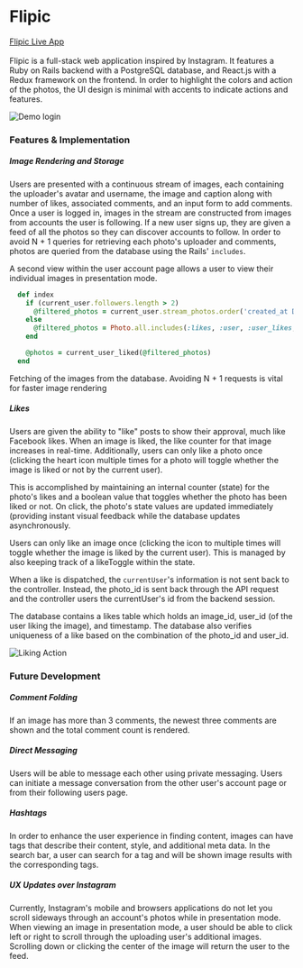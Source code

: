 # Flipic
[Flipic Live App](https://flipic.herokuapp.com/ "Flipic Live")<br /><br />
Flipic is a full-stack web application inspired by Instagram. It features a Ruby on Rails backend with a PostgreSQL database, and React.js with a Redux framework on the frontend. In order to highlight the colors and action of the photos, the UI design is minimal with accents to indicate actions and features.

![Demo login](http://res.cloudinary.com/calb3ars/image/upload/c_scale,w_600/v1490385294/Screen_Shot_2017-03-24_at_12.54.30_PM_oapdik.png)

### Features & Implementation
##### Image Rendering and Storage
Users are presented with a continuous stream of images, each containing the uploader's avatar and username, the image and caption along with number of likes, associated comments, and an input form to add comments. Once a user is logged in, images in the stream are constructed from images from accounts the user is following. If a new user signs up, they are given a feed of all the photos so they can discover accounts to follow. In order to avoid N + 1 queries for retrieving each photo's uploader and comments, photos are queried from the database using the Rails' `includes`.

A second view within the user account page allows a user to view their individual images in presentation mode.

```Ruby
  def index
    if (current_user.followers.length > 2)
      @filtered_photos = current_user.stream_photos.order('created_at DESC').includes(:likes, :user, :user_likes, comments: [:author])
    else
      @filtered_photos = Photo.all.includes(:likes, :user, :user_likes, comments: [:author])
    end

    @photos = current_user_liked(@filtered_photos)
  end
```
Fetching of the images from the database.
Avoiding N + 1 requests is vital for faster image rendering

##### Likes
Users are given the ability to "like" posts to show their approval, much like Facebook likes. When an image is liked, the like counter for that image increases in real-time. Additionally, users can only like a photo once (clicking the heart icon multiple times for a photo will toggle whether the image is liked or not by the current user).

This is accomplished by maintaining an internal counter (state) for the photo's likes and a boolean value that toggles whether the photo has been liked or not. On click, the photo's state values are updated immediately (providing instant visual feedback while the database updates asynchronously.

Users can only like an image once (clicking the icon to multiple times will toggle whether the image is liked by the current user). This is managed by also keeping track of a likeToggle within the state.

When a like is dispatched, the `currentUser`'s information is not sent back to the controller. Instead, the photo_id is sent back through the API request and the controller users the currentUser's id from the backend session.

The database contains a likes table which holds an image_id, user_id (of the user liking the image), and timestamp. The database also verifies uniqueness of a like based on the combination of the photo_id and user_id.

![Liking Action](http://res.cloudinary.com/calb3ars/image/upload/v1490386107/output_1pl56H_vy0mzk.gif)


### Future Development

##### Comment Folding
If an image has more than 3 comments, the newest three comments are shown and the total comment count is rendered.

##### Direct Messaging
Users will be able to message each other using private messaging. Users can initiate a message conversation from the other user's account page or from their following users page.

##### Hashtags
In order to enhance the user experience in finding content, images can have tags that describe their content, style, and additional meta data. In the search bar, a user can search for a tag and will be shown image results with the corresponding tags.

##### UX Updates over Instagram
Currently, Instagram's mobile and browsers applications do not let you scroll sideways through an account's photos while in presentation mode. When viewing an image in presentation mode, a user should be able to click left or right to scroll through the uploading user's additional images. Scrolling down or clicking the center of the image will return the user to the feed.
